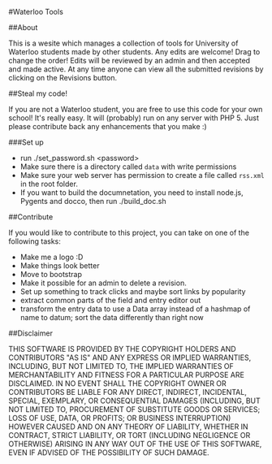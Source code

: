 #Waterloo Tools

##About

This is a wesite which manages a collection of tools for 
University of Waterloo students
made by other students. Any edits are welcome! Drag to change
the order! Edits will be reviewed by an admin and then accepted 
and made active. At any time anyone can view all 
the submitted revisions by clicking on the Revisions button.

##Steal my code!

If you are not a Waterloo student, you are free to use 
this code for your own school!
It's really easy. It will (probably) run on any server with PHP 5.
Just please contribute back any enhancements that you make :)

###Set up
- run ./set\_password.sh \<password\>
- Make sure there is a directory called `data` with write permissions
- Make sure your web server has permission to create a file called `rss.xml` in the root folder.
- If you want to build the documnetation, you need to install node.js, Pygents and docco, then run ./build\_doc.sh

##Contribute

If you would like to contribute to this project, you can take on 
one of the following tasks:

- Make me a logo :D
- Make things look better
- Move to bootstrap
- Make it possible for an admin to delete a revision.
- Set up something to track clicks and maybe sort links by popularity
- extract common parts of the field and entry editor out
- transform the entry data to use a Data array instead of a hashmap of name to datum; sort the data differently than right now


##Disclaimer

THIS SOFTWARE IS PROVIDED BY THE COPYRIGHT HOLDERS AND CONTRIBUTORS "AS IS"
AND ANY EXPRESS OR IMPLIED WARRANTIES, INCLUDING, BUT NOT LIMITED TO, THE
IMPLIED WARRANTIES OF MERCHANTABILITY AND FITNESS FOR A PARTICULAR PURPOSE
ARE DISCLAIMED. IN NO EVENT SHALL THE COPYRIGHT OWNER OR CONTRIBUTORS BE
LIABLE FOR ANY DIRECT, INDIRECT, INCIDENTAL, SPECIAL, EXEMPLARY, OR
CONSEQUENTIAL DAMAGES (INCLUDING, BUT NOT LIMITED TO, PROCUREMENT OF
SUBSTITUTE GOODS OR SERVICES; LOSS OF USE, DATA, OR PROFITS; OR BUSINESS
INTERRUPTION) HOWEVER CAUSED AND ON ANY THEORY OF LIABILITY, WHETHER IN
CONTRACT, STRICT LIABILITY, OR TORT (INCLUDING NEGLIGENCE OR OTHERWISE)
ARISING IN ANY WAY OUT OF THE USE OF THIS SOFTWARE, EVEN IF ADVISED OF THE
POSSIBILITY OF SUCH DAMAGE.
